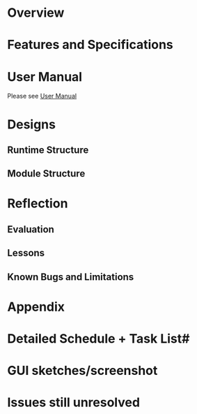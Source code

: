 # Overview

# Features and Specifications

# User Manual

Please see [User Manual](./User%20Manual.md)

# Designs

## Runtime Structure

## Module Structure

# Reflection

## Evaluation

## Lessons

## Known Bugs and Limitations

# Appendix

# Detailed Schedule + Task List#

# GUI sketches/screenshot

# Issues still unresolved
